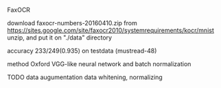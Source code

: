 FaxOCR

download faxocr-numbers-20160410.zip from
https://sites.google.com/site/faxocr2010/systemrequirements/kocr/mnist
  unzip, and put it on "./data" directory


accuracy
  233/249(0.935) on testdata (mustread-48)


method
  Oxford VGG-like neural network and batch normalization


TODO
  data augumentation
  data whitening, normalizing
